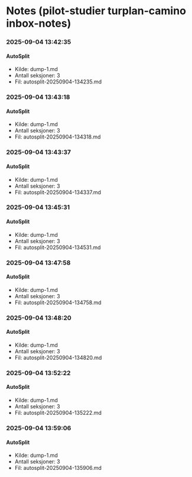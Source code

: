 # Notes (pilot-studier turplan-camino inbox-notes)


### 2025-09-04 13:42:35
#### AutoSplit
- Kilde: dump-1.md
- Antall seksjoner: 3
- Fil: autosplit-20250904-134235.md




### 2025-09-04 13:43:18
#### AutoSplit
- Kilde: dump-1.md
- Antall seksjoner: 3
- Fil: autosplit-20250904-134318.md




### 2025-09-04 13:43:37
#### AutoSplit
- Kilde: dump-1.md
- Antall seksjoner: 3
- Fil: autosplit-20250904-134337.md




### 2025-09-04 13:45:31
#### AutoSplit
- Kilde: dump-1.md
- Antall seksjoner: 3
- Fil: autosplit-20250904-134531.md




### 2025-09-04 13:47:58
#### AutoSplit
- Kilde: dump-1.md
- Antall seksjoner: 3
- Fil: autosplit-20250904-134758.md




### 2025-09-04 13:48:20
#### AutoSplit
- Kilde: dump-1.md
- Antall seksjoner: 3
- Fil: autosplit-20250904-134820.md




### 2025-09-04 13:52:22
#### AutoSplit
- Kilde: dump-1.md
- Antall seksjoner: 3
- Fil: autosplit-20250904-135222.md




### 2025-09-04 13:59:06
#### AutoSplit
- Kilde: dump-1.md
- Antall seksjoner: 3
- Fil: autosplit-20250904-135906.md

